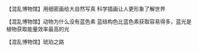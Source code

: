【混乱博物馆】用细密画给大自然写真
        科学插画让人更形象了解世界

【混乱博物馆】动物为什么没有蓝色素
        蓝结构色比蓝色素获取容易得多，蓝光是植物获取能量效率最高的光

【混乱博物馆】琥珀之路

